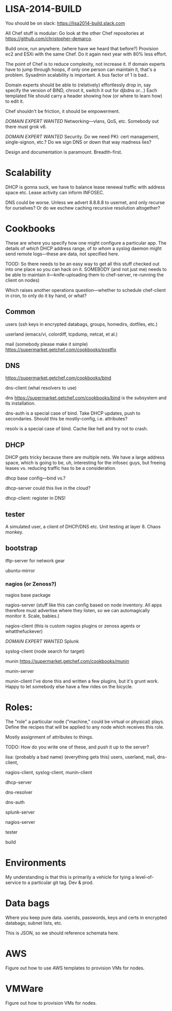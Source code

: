 # LISA-2014-BUILD

You should be on slack: https://lisa2014-build.slack.com


All Chef stuff is modular: Go look at the other Chef repositories at https://github.com/christopher-demarco.


Build once, run anywhere. (where have we heard that before?)
Provision ec2 and ESXi with the same Chef.
Do it again next year with 80% less effort.

The point of Chef is to reduce complexity, not increase it. If domain experts have to jump through hoops, if only one person can maintain it, that's a problem. Sysadmin scalability is important. A bus factor of 1 is bad..

Domain experts should be able to (relatively) effortlessly drop in, say specify the version of BIND, chroot it, switch it out for djbdns or...) 
Each templated file should carry a header showing how (or where to learn how) to edit it.

Chef shouldn't be friction, it should be empowerment.


*DOMAIN EXPERT WANTED* Networking—vlans, QoS, etc. 
Somebody out there must grok v6.


*DOMAIN EXPERT WANTED* Security.
Do we need PKI: cert management, single-signon, etc.? 
Do we sign DNS or down that way madness lies?


Design and documentation is paramount.
Breadth-first.


# Scalability
DHCP is gonna suck, we have to balance lease renewal traffic with address space etc.
Lease activity can inform INFOSEC.

DNS could be worse.
Unless we advert 8.8.8.8 to usernet, and only recurse for ourselves?
Or do we eschew caching recursive resolution altogether?

# Cookbooks
These are where you specify how one might configure a particular app.
The details of *which* DHCP address range, of *to whom* a syslog daemon might send remote logs—these are data, not specified here.

TOOD: So there needs to be an easy way to get all this stuff checked out into one place so you can hack on it. SOMEBODY (and not just me) needs to be able to maintain it—knife-uploading them to chef-server, re-running the client on nodes)

Which raises another operations question—whether to schedule chef-client in cron, to only do it by hand, or what?


## Common
users (ssh keys in encrypted databags, groups, homedirs, dotfiles, etc.)

userland  (emacs/vi, colordiff, tcpdump, netcat, et al.)

mail (somebody please make it simple)
https://supermarket.getchef.com/cookbooks/postfix


## DNS

https://supermarket.getchef.com/cookbooks/bind

dns-client (what resolvers to use)

dns https://supermarket.getchef.com/cookbooks/bind is the subsystem and its installation.

dns-auth is a special case of bind. Take DHCP updates, push to secondaries.
Should this be mostly-config, i.e. attributes?

resolv is a special case of bind. Cache like hell and try not to crash.


## DHCP 
DHCP gets tricky because there are multiple nets. We have a large address space, which is going to be, uh, interesting for the infosec guys, but freeing leases vs. reducing traffic has to be a consideration.

dhcp base config—bind vs.? 

dhcp-server could this live in the cloud?

dhcp-client: register in DNS!


## tester
A simulated user, a client of DHCP/DNS etc. Unit testing at layer 8.
Chaos monkey.

## bootstrap
tftp-server for network gear

ubuntu-mirror


### nagios (or Zenoss?)
nagios base package

nagios-server (stuff like this can config based on node inventory. All apps therefore must advertise where they listen, so we can automagically monitor it. Scale, babies.)

nagios-client (this is custom nagios plugins or zenoss agents or whatthefuckever)

*DOMAIN EXPERT WANTED* Splunk 

syslog-client (node search for target)

munin https://supermarket.getchef.com/cookbooks/munin

munin-server 

munin-client 
I've done this and written a few plugins, but it's grunt work. Happy to let somebody else have a few rides on the bicycle.


# Roles:
The "role" a particular node ("machine," could be virtual or physical) plays. Define the recipes that will be applied to any node which receives this role.

Mostly assignment of attributes to things.

TODO: How do you write one of these, and push it up to the server? 

lisa: (probably a bad name) (everything gets this) users, userland, mail, dns-client, 

nagios-client, syslog-client, munin-client

dhcp-server

dns-resolver

dns-auth

splunk-server

nagios-server

tester

build


# Environments
My understanding is that this is primarily a vehicle for tying a level-of-service to a particular git tag. Dev & prod.
	

# Data bags
Where you keep pure data. userids, passwords, keys and certs in encrypted databags; subnet lists, etc.

This is JSON, so we should reference schemata here.



# AWS
Figure out how to use AWS templates to provision VMs for nodes.


# VMWare
Figure out how to provision VMs for nodes.
